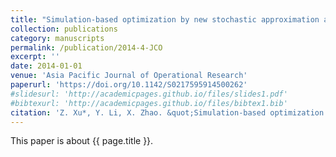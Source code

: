 ```yaml
---
title: "Simulation-based optimization by new stochastic approximation algorithm"
collection: publications
category: manuscripts
permalink: /publication/2014-4-JCO
excerpt: ''
date: 2014-01-01
venue: 'Asia Pacific Journal of Operational Research'
paperurl: 'https://doi.org/10.1142/S0217595914500262'
#slidesurl: 'http://academicpages.github.io/files/slides1.pdf'
#bibtexurl: 'http://academicpages.github.io/files/bibtex1.bib'
citation: 'Z. Xu*, Y. Li, X. Zhao. &quot;Simulation-based optimization by new stochastic approximation algorithm.&quot; <i>Asia Pacific Journal of Operational Research</i>. 31(4), 1450026, (1-20) ,2014. https://doi.org/10.1142/S0217595914500262.'
---
```


This paper is about {{ page.title }}.
